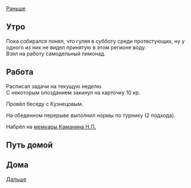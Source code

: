 [Раньше](2020.07.20.md)  
## Утро
Пока собирался понял, что гуляя в субботу среди протестующих, ну у одного из них не видел принятую в этом регионе воду.  
Взял на работу самодельный лимонад.
## Работа
Расписал задачи на текущую неделю.  
С некоторым опозданием закинул на карточку 10 кр.

Провёл беседу с Кузнецовым.

На обеденном перерыве выполнил нормы по турнику (2 подхода).

Набрёл на [мемуары Каманина Н.П.](http://militera.lib.ru/db/kamanin_np/index.html)
## Путь домой
## Дома
[Дальше](2020.07.21.md)